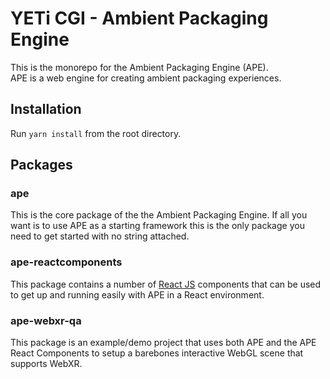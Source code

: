 # YETi CGI - Ambient Packaging Engine
This is the monorepo for the Ambient Packaging Engine (APE).  
APE is a web engine for creating ambient packaging experiences.

## Installation

Run `yarn install` from the root directory.

## Packages

### ape

This is the core package of the the Ambient Packaging Engine. If all you want is to use APE as a starting framework this is the only package you need to get started with no string attached.

### ape-reactcomponents

This package contains a number of [React JS](https://reactjs.org/) components that can be used to get up and running easily with APE in a React environment.

### ape-webxr-qa

This package is an example/demo project that uses both APE and the APE React Components to setup a barebones interactive WebGL scene that supports WebXR.
